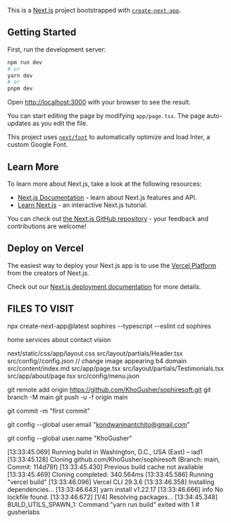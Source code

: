 This is a [Next.js](https://nextjs.org/) project bootstrapped with [`create-next-app`](https://github.com/vercel/next.js/tree/canary/packages/create-next-app).

## Getting Started

First, run the development server:

```bash
npm run dev
# or
yarn dev
# or
pnpm dev
```

Open [http://localhost:3000](http://localhost:3000) with your browser to see the result.

You can start editing the page by modifying `app/page.tsx`. The page auto-updates as you edit the file.

This project uses [`next/font`](https://nextjs.org/docs/basic-features/font-optimization) to automatically optimize and load Inter, a custom Google Font.

## Learn More

To learn more about Next.js, take a look at the following resources:

- [Next.js Documentation](https://nextjs.org/docs) - learn about Next.js features and API.
- [Learn Next.js](https://nextjs.org/learn) - an interactive Next.js tutorial.

You can check out [the Next.js GitHub repository](https://github.com/vercel/next.js/) - your feedback and contributions are welcome!

## Deploy on Vercel

The easiest way to deploy your Next.js app is to use the [Vercel Platform](https://vercel.com/new?utm_medium=default-template&filter=next.js&utm_source=create-next-app&utm_campaign=create-next-app-readme) from the creators of Next.js.

Check out our [Next.js deployment documentation](https://nextjs.org/docs/deployment) for more details.

## FILES TO VISIT

npx create-next-app@latest sophires --typescript --eslint
cd sophires

home services about contact vision

next/static/css/app/layout.css
src/layout/partials/Header.tsx
src/config//config.json // change image appearing b4 domain
src/content/index.md
src/app/page.tsx
src/layout/partials/Testimonials.tsx
src/app/about/page.tsx
src/config/menu.json

<div class="rounded ..."></div>
<div class="rounded-md ..."></div>
<div class="rounded-lg ..."></div>
<div class="rounded-full ..."></div>

git remote add origin https://github.com/KhoGusher/sophiresoft.git
git branch -M main
git push -u -f origin main

git commit -m "first commit"

git config --global user.email "kondwaninantchito@gmail.com"

git config --global user.name "KhoGusher"

[13:33:45.069] Running build in Washington, D.C., USA (East) – iad1
[13:33:45.128] Cloning github.com/KhoGusher/sophiresoft (Branch: main, Commit: 114d78f)
[13:33:45.430] Previous build cache not available
[13:33:45.469] Cloning completed: 340.564ms
[13:33:45.586] Running "vercel build"
[13:33:46.096] Vercel CLI 29.3.6
[13:33:46.358] Installing dependencies...
[13:33:46.643] yarn install v1.22.17
[13:33:46.666] info No lockfile found.
[13:33:46.672] [1/4] Resolving packages...
[13:34:45.348] BUILD_UTILS_SPAWN_1: Command "yarn run build" exited with 1
#   g u s h e r l a b s  
 